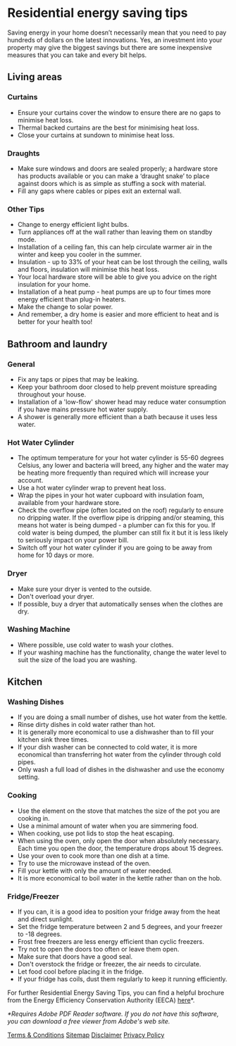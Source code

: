 # Residential energy saving tips
<p class="intro">Saving energy in your home doesn’t necessarily mean that you need to pay hundreds of dollars on the latest innovations. Yes, an investment into your property may give the biggest savings but there are some inexpensive measures that you can take and every bit helps.</p>


## Living areas

### Curtains
- Ensure your curtains cover the window to ensure there are no gaps to minimise heat loss.
- Thermal backed curtains are the best for minimising heat loss.
- Close your curtains at sundown to minimise heat loss.


### Draughts
- Make sure windows and doors are sealed properly; a hardware store has products available or you can make a ‘draught snake’ to place against doors which is as simple as stuffing a sock with material.
- Fill any gaps where cables or pipes exit an external wall.

### Other Tips
- Change to energy efficient light bulbs.
- Turn appliances off at the wall rather than leaving them on standby mode.
- Installation of a ceiling fan, this can help circulate warmer air in the winter and keep you cooler in the summer.
- Insulation - up to 33% of your heat can be lost through the ceiling, walls and floors, insulation will minimise this heat loss.
- Your local hardware store will be able to give you advice on the right insulation for your home.
- Installation of a heat pump - heat pumps are up to four times more energy efficient than plug-in heaters.
- Make the change to solar power.
- And remember, a dry home is easier and more efficient to heat and is better for your health too!


## Bathroom and laundry
### General
- Fix any taps or pipes that may be leaking.
- Keep your bathroom door closed to help prevent moisture spreading throughout your house.
- Installation of a 'low-flow' shower head may reduce water consumption if you have mains pressure hot water supply.
- A shower is generally more efficient than a bath because it uses less water.

### Hot Water Cylinder
- The optimum temperature for your hot water cylinder is 55-60 degrees Celsius, any lower and bacteria will breed, any higher and the water may be heating more frequently than required which will increase your account.
- Use a hot water cylinder wrap to prevent heat loss.
- Wrap the pipes in your hot water cupboard with insulation foam, available from your hardware store.
- Check the overflow pipe (often located on the roof) regularly to ensure no dripping water. If the overflow pipe is dripping and/or steaming, this means hot water is being dumped - a plumber can fix this for you. If cold water is being dumped, the plumber can still fix it but it is less likely to seriously impact on your power bill.
- Switch off your hot water cylinder if you are going to be away from home for 10 days or more.


### Dryer
- Make sure your dryer is vented to the outside.
- Don't overload your dryer.
- If possible, buy a dryer that automatically senses when the clothes are dry.


### Washing Machine
- Where possible, use cold water to wash your clothes.
- If your washing machine has the functionality, change the water level to suit the size of the load you are washing.


## Kitchen
### Washing Dishes
- If you are doing a small number of dishes, use hot water from the kettle.
- Rinse dirty dishes in cold water rather than hot.
- It is generally more economical to use a dishwasher than to fill your kitchen sink three times.
- If your dish washer can be connected to cold water, it is more economical than transferring hot water from the cylinder through cold pipes.
- Only wash a full load of dishes in the dishwasher and use the economy setting.



### Cooking
- Use the element on the stove that matches the size of the pot you are cooking in.
- Use a minimal amount of water when you are simmering food.
- When cooking, use pot lids to stop the heat escaping.
- When using the oven, only open the door when absolutely necessary. Each time you open the door, the temperature drops about 15 degrees.
- Use your oven to cook more than one dish at a time.
- Try to use the microwave instead of the oven.
- Fill your kettle with only the amount of water needed.
- It is more economical to boil water in the kettle rather than on the hob.


### Fridge/Freezer
- If you can, it is a good idea to position your fridge away from the heat and direct sunlight.
- Set the fridge temperature between 2 and 5 degrees, and your freezer to -18 degrees.
- Frost free freezers are less energy efficient than cyclic freezers.
- Try not to open the doors too often or leave them open.
- Make sure that doors have a good seal.
- Don't overstock the fridge or freezer, the air needs to circulate.
- Let food cool before placing it in the fridge.
- If your fridge has coils, dust them regularly to keep it running efficiently.


For further Residential Energy Saving Tips, you can find a helpful brochure from the Energy Efficiency Conservation Authority (EECA) [here](http://www.eeca.govt.nz/eeca-library/residential/brochure/getting-warmer-by-degrees-brochure-06.pdf)*.

_*Requires Adobe PDF Reader software. If you do not have this software, you can download a free viewer from Adobe's web site._





[Terms & Conditions](http://www.energyonline.co.nz/terms)
[Sitemap](http://www.energyonline.co.nz/home/site_map)
[Disclaimer](http://www.energyonline.co.nz/home/site_map/disclaimer)
[Privacy Policy](http://www.energyonline.co.nz/home/site_map/privacy_policy)



